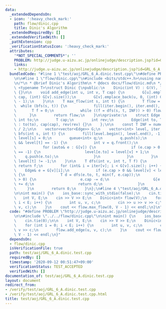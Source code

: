 ```yaml
---
data:
  _extendedDependsOn:
  - icon: ':heavy_check_mark:'
    path: flow/dinic.cpp
    title: Dinic's Algorithm
  _extendedRequiredBy: []
  _extendedVerifiedWith: []
  _pathExtension: cpp
  _verificationStatusIcon: ':heavy_check_mark:'
  attributes:
    '*NOT_SPECIAL_COMMENTS*': ''
    PROBLEM: http://judge.u-aizu.ac.jp/onlinejudge/description.jsp?id=GRL_6_A
    links:
    - http://judge.u-aizu.ac.jp/onlinejudge/description.jsp?id=GRL_6_A
  bundledCode: "#line 1 \"test/aoj/GRL_6_A.dinic.test.cpp\"\n#define PROBLEM \"http://judge.u-aizu.ac.jp/onlinejudge/description.jsp?id=GRL_6_A\"\
    \n\n#line 1 \"flow/dinic.cpp\"\n#include <bits/stdc++.h>\nusing namespace std;\n\
    \n/*\n * @brief Dinic's Algorithm\n * @docs docs/flow/dinic.md\n */\ntemplate\
    \ <typename T>\nstruct Dinic {\npublic:\n    Dinic(int V) : G(V), level(V), iter(V)\
    \ {}\n\n    void add_edge(int u, int v, T cap) {\n        G[u].emplace_back(v,\
    \ cap, (int) G[v].size());\n        G[v].emplace_back(u, 0, (int) G[u].size()\
    \ - 1);\n    }\n\n    T max_flow(int s, int t) {\n        T flow = 0;\n      \
    \  while (bfs(s, t)) {\n            fill(iter.begin(), iter.end(), 0);\n     \
    \       T f = 0;\n            while ((f = dfs(s, t, INF)) > 0) flow += f;\n  \
    \      }\n        return flow;\n    }\n\nprivate:\n    struct Edge {\n       \
    \ int to;\n        T cap;\n        int rev;\n        Edge(int to, T cap, int rev)\
    \ : to(to), cap(cap), rev(rev) {}\n    };\n\n    const T INF = numeric_limits<T>::max()\
    \ / 2;\n\n    vector<vector<Edge>> G;\n    vector<int> level, iter;\n\n    bool\
    \ bfs(int s, int t) {\n        fill(level.begin(), level.end(), -1);\n       \
    \ level[s] = 0;\n        queue<int> q;\n        q.push(s);\n        while (!q.empty()\
    \ && level[t] == -1) {\n            int v = q.front();\n            q.pop();\n\
    \            for (auto& e : G[v]) {\n                if (e.cap > 0 && level[e.to]\
    \ == -1) {\n                    level[e.to] = level[v] + 1;\n                \
    \    q.push(e.to);\n                }\n            }\n        }\n        return\
    \ level[t] != -1;\n    }\n\n    T dfs(int v, int t, T f) {\n        if (v == t)\
    \ return f;\n        for (int& i = iter[v]; i < G[v].size(); i++) {\n        \
    \    Edge& e = G[v][i];\n            if (e.cap > 0 && level[v] < level[e.to])\
    \ {\n                T d = dfs(e.to, t, min(f, e.cap));\n                if (d\
    \ > 0) {\n                    e.cap -= d;\n                    G[e.to][e.rev].cap\
    \ += d;\n                    return d;\n                }\n            }\n   \
    \     }\n        return 0;\n    }\n};\n#line 4 \"test/aoj/GRL_6_A.dinic.test.cpp\"\
    \n\nint main() {\n    ios_base::sync_with_stdio(false);\n    cin.tie(0);\n\n \
    \   int V, E;\n    cin >> V >> E;\n    Dinic<int> flow(V);\n    for (int i = 0;\
    \ i < E; i++) {\n        int u, v, c;\n        cin >> u >> v >> c;\n        flow.add_edge(u,\
    \ v, c);\n    }\n    cout << flow.max_flow(0, V - 1) << endl;\n}\n"
  code: "#define PROBLEM \"http://judge.u-aizu.ac.jp/onlinejudge/description.jsp?id=GRL_6_A\"\
    \n\n#include \"../../flow/dinic.cpp\"\n\nint main() {\n    ios_base::sync_with_stdio(false);\n\
    \    cin.tie(0);\n\n    int V, E;\n    cin >> V >> E;\n    Dinic<int> flow(V);\n\
    \    for (int i = 0; i < E; i++) {\n        int u, v, c;\n        cin >> u >>\
    \ v >> c;\n        flow.add_edge(u, v, c);\n    }\n    cout << flow.max_flow(0,\
    \ V - 1) << endl;\n}"
  dependsOn:
  - flow/dinic.cpp
  isVerificationFile: true
  path: test/aoj/GRL_6_A.dinic.test.cpp
  requiredBy: []
  timestamp: '2020-09-12 00:51:47+09:00'
  verificationStatus: TEST_ACCEPTED
  verifiedWith: []
documentation_of: test/aoj/GRL_6_A.dinic.test.cpp
layout: document
redirect_from:
- /verify/test/aoj/GRL_6_A.dinic.test.cpp
- /verify/test/aoj/GRL_6_A.dinic.test.cpp.html
title: test/aoj/GRL_6_A.dinic.test.cpp
---
```


